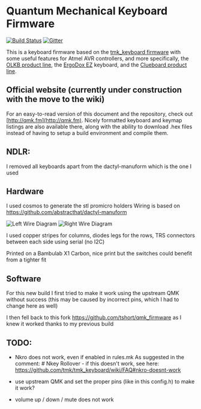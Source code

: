 # Quantum Mechanical Keyboard Firmware

[![Build Status](https://travis-ci.org/qmk/qmk_firmware.svg?branch=master)](https://travis-ci.org/qmk/qmk_firmware) [![Gitter](https://badges.gitter.im/qmk/qmk_firmware.svg)](https://gitter.im/qmk/qmk_firmware?utm_source=badge&utm_medium=badge&utm_campaign=pr-badge)

This is a keyboard firmware based on the [tmk_keyboard firmware](http://github.com/tmk/tmk_keyboard) with some useful features for Atmel AVR controllers, and more specifically, the [OLKB product line](http://olkb.com), the [ErgoDox EZ](http://www.ergodox-ez.com) keyboard, and the [Clueboard product line](http://clueboard.co/).

## Official website (currently under construction with the move to the wiki)

For an easy-to-read version of this document and the repository, check out [http://qmk.fm](http://qmk.fm). Nicely formatted keyboard and keymap listings are also available there, along with the ability to download .hex files instead of having to setup a build environment and compile them.

## NDLR: 
I removed all keyboards apart from the dactyl-manuform which is the one I used

## Hardware 

I used cosmos to generate the stl promicro holders
Wiring is based on https://github.com/abstracthat/dactyl-manuform 

![Left Wire Diagram](imgs/dactyl_manuform_left_wire_diagram.png)
![Right Wire Diagram](imgs/dactyl_manuform_right_wire_diagram.png)

I used copper stripes for columns, diodes legs for the rows, TRS connectors between each side using serial (no I2C)

Printed on a Bambulab X1 Carbon, nice print but the switches could benefit from a tighter fit 

## Software

For this new build I first tried to make it work using the upstream QMK without success 
(this may be caused by incorrect pins, which I had to change here as well)

I then fell back to this fork https://github.com/tshort/qmk_firmware as I knew it worked thanks to my previous build

## TODO:
- Nkro does not work, even if enabled in rules.mk
    As suggested in the comment: # Nkey Rollover - if this doesn't work, see here: https://github.com/tmk/tmk_keyboard/wiki/FAQ#nkro-doesnt-work

- use upstream QMK and set the proper pins (like in this config.h) to make it work? 

- volume up / down / mute does not work